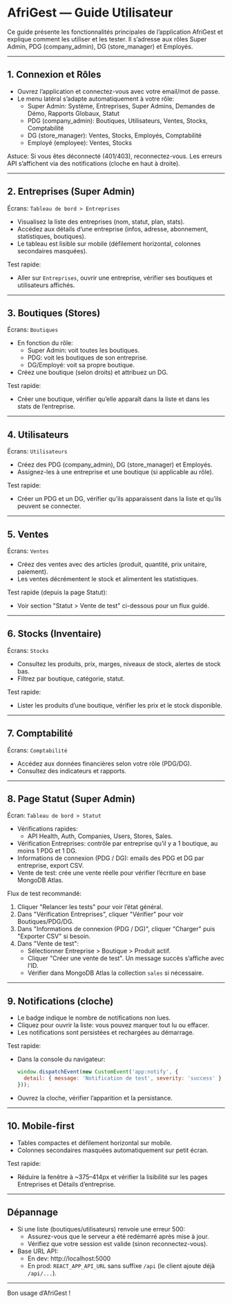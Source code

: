 # AfriGest — Guide Utilisateur

Ce guide présente les fonctionnalités principales de l’application AfriGest et explique comment les utiliser et les tester. Il s’adresse aux rôles Super Admin, PDG (company_admin), DG (store_manager) et Employés.

---

## 1. Connexion et Rôles
- Ouvrez l’application et connectez-vous avec votre email/mot de passe.
- Le menu latéral s’adapte automatiquement à votre rôle:
  - Super Admin: Système, Entreprises, Super Admins, Demandes de Démo, Rapports Globaux, Statut
  - PDG (company_admin): Boutiques, Utilisateurs, Ventes, Stocks, Comptabilité
  - DG (store_manager): Ventes, Stocks, Employés, Comptabilité
  - Employé (employee): Ventes, Stocks

Astuce: Si vous êtes déconnecté (401/403), reconnectez-vous. Les erreurs API s’affichent via des notifications (cloche en haut à droite).

---

## 2. Entreprises (Super Admin)
Écrans: `Tableau de bord > Entreprises`

- Visualisez la liste des entreprises (nom, statut, plan, stats).
- Accédez aux détails d’une entreprise (infos, adresse, abonnement, statistiques, boutiques).
- Le tableau est lisible sur mobile (défilement horizontal, colonnes secondaires masquées).

Test rapide:
- Aller sur `Entreprises`, ouvrir une entreprise, vérifier ses boutiques et utilisateurs affichés.

---

## 3. Boutiques (Stores)
Écrans: `Boutiques`

- En fonction du rôle:
  - Super Admin: voit toutes les boutiques.
  - PDG: voit les boutiques de son entreprise.
  - DG/Employé: voit sa propre boutique.
- Créez une boutique (selon droits) et attribuez un DG.

Test rapide:
- Créer une boutique, vérifier qu’elle apparaît dans la liste et dans les stats de l’entreprise.

---

## 4. Utilisateurs
Écrans: `Utilisateurs`

- Créez des PDG (company_admin), DG (store_manager) et Employés.
- Assignez-les à une entreprise et une boutique (si applicable au rôle).

Test rapide:
- Créer un PDG et un DG, vérifier qu’ils apparaissent dans la liste et qu’ils peuvent se connecter.

---

## 5. Ventes
Écrans: `Ventes`

- Créez des ventes avec des articles (produit, quantité, prix unitaire, paiement).
- Les ventes décrémentent le stock et alimentent les statistiques.

Test rapide (depuis la page Statut):
- Voir section "Statut > Vente de test" ci-dessous pour un flux guidé.

---

## 6. Stocks (Inventaire)
Écrans: `Stocks`

- Consultez les produits, prix, marges, niveaux de stock, alertes de stock bas.
- Filtrez par boutique, catégorie, statut.

Test rapide:
- Lister les produits d’une boutique, vérifier les prix et le stock disponible.

---

## 7. Comptabilité
Écrans: `Comptabilité`

- Accédez aux données financières selon votre rôle (PDG/DG).
- Consultez des indicateurs et rapports.

---

## 8. Page Statut (Super Admin)
Écran: `Tableau de bord > Statut`

- Vérifications rapides:
  - API Health, Auth, Companies, Users, Stores, Sales.
- Vérification Entreprises: contrôle par entreprise qu’il y a 1 boutique, au moins 1 PDG et 1 DG.
- Informations de connexion (PDG / DG): emails des PDG et DG par entreprise, export CSV.
- Vente de test: crée une vente réelle pour vérifier l’écriture en base MongoDB Atlas.

Flux de test recommandé:
1) Cliquer "Relancer les tests" pour voir l’état général.
2) Dans "Vérification Entreprises", cliquer "Vérifier" pour voir Boutiques/PDG/DG.
3) Dans "Informations de connexion (PDG / DG)", cliquer "Charger" puis "Exporter CSV" si besoin.
4) Dans "Vente de test":
   - Sélectionner Entreprise > Boutique > Produit actif.
   - Cliquer "Créer une vente de test". Un message succès s’affiche avec l’ID.
   - Vérifier dans MongoDB Atlas la collection `sales` si nécessaire.

---

## 9. Notifications (cloche)
- Le badge indique le nombre de notifications non lues.
- Cliquez pour ouvrir la liste: vous pouvez marquer tout lu ou effacer.
- Les notifications sont persistées et rechargées au démarrage.

Test rapide:
- Dans la console du navigateur:
  ```js
  window.dispatchEvent(new CustomEvent('app:notify', {
    detail: { message: 'Notification de test', severity: 'success' }
  }));
  ```
- Ouvrez la cloche, vérifier l’apparition et la persistance.

---

## 10. Mobile-first
- Tables compactes et défilement horizontal sur mobile.
- Colonnes secondaires masquées automatiquement sur petit écran.

Test rapide:
- Réduire la fenêtre à ~375–414px et vérifier la lisibilité sur les pages Entreprises et Détails d’entreprise.

---

## Dépannage
- Si une liste (boutiques/utilisateurs) renvoie une erreur 500:
  - Assurez-vous que le serveur a été redémarré après mise à jour.
  - Vérifiez que votre session est valide (sinon reconnectez-vous).
- Base URL API:
  - En dev: http://localhost:5000
  - En prod: `REACT_APP_API_URL` sans suffixe `/api` (le client ajoute déjà `/api/...`).

---

Bon usage d’AfriGest !
